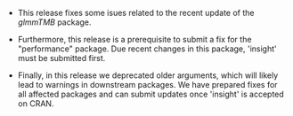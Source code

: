 - This release fixes some isues related to the recent update of the *glmmTMB* package.

- Furthermore, this release is a prerequisite to submit a fix for the "performance" package. Due recent changes in this package, 'insight' must be submitted first.

- Finally, in this release we deprecated older arguments, which will likely lead to warnings in downstream packages. We have prepared fixes for all affected packages and can submit updates once 'insight' is accepted on CRAN.
